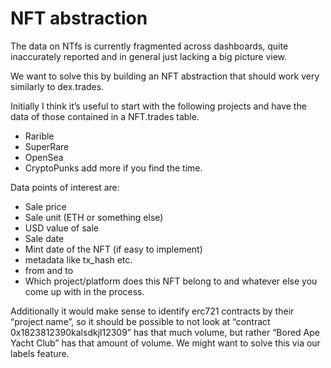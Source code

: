 # NFT abstraction

The data on NTfs is currently fragmented across dashboards, quite inaccurately reported and in general just lacking a big picture view.

We want to solve this by building an NFT abstraction that should work very similarly to dex.trades.

Initially I think it’s useful to start with the following projects and have the data of those contained in a NFT.trades table.
* Rarible
* SuperRare
* OpenSea
* CryptoPunks
add more if you find the time.

Data points of interest are:
- Sale price
- Sale unit (ETH or something else)
- USD value of sale
- Sale date
- Mint date of the NFT (if easy to implement)
- metadata like tx_hash etc.
- from and to
- Which project/platform does this NFT belong to
and whatever else you come up with in the process.

Additionally it would make sense to identify erc721 contracts by their “project name”, so it should be possible to not look at “contract 0x1823812390kalsdkjl12309” has that much volume, but rather “Bored Ape Yacht Club” has that amount of volume. We might want to solve this via our labels feature.